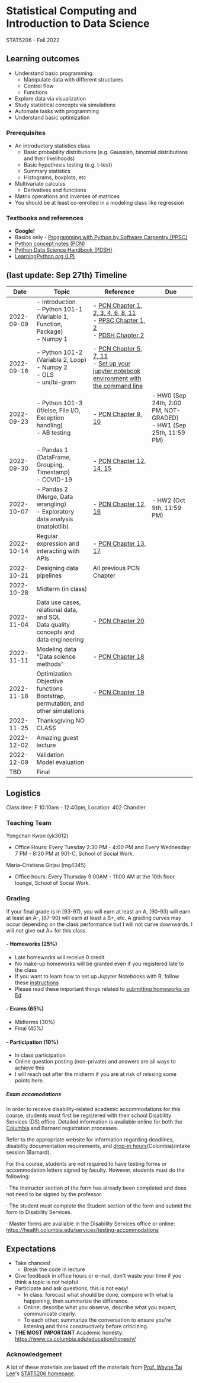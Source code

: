 # Statistical Computing and Introduction to Data Science 

STAT5206 - Fall 2022

## Learning outcomes
- Understand basic programming
  - Manipulate data with different structures
  - Control flow
  - Functions
- Explore data via visualization
- Study statistical concepts via simulations
- Automate tasks with programming
- Understand basic optimization

### Prerequisites
- An introductory statistics class
  - Basic probability distributions (e.g. Gaussian, binomial distributions and their likelihoods)
  - Basic hypothesis testing (e.g. t-test)
  - Summary statistics
  - Histograms, boxplots, etc
- Multivariate calculus
  - Derivatives and functions
- Matrix operations and inverses of matrices
- You should be at least co-enrolled in a modeling class like regression

### Textbooks and references
- **Google!**
- Basics only - [Programming with Python by Software Carpentry (PPSC)](https://swcarpentry.github.io/python-novice-inflammation/)
- [Python concept notes (PCN)](https://leewtai.github.io/courses/stat_computing/lectures/learning_python_intro.html)
- [Python Data Science Handbook (PDSH)](https://jakevdp.github.io/PythonDataScienceHandbook/)
- [LearningPython.org (LP)](https://www.learnpython.org/)

## (last update: Sep 27th) Timeline

|Date|Topic|Reference|Due|
|---|---|---|---|
|2022-09-09|- Introduction <br>- Python 101-1 (Variable 1, Function, Package) <br>- Numpy 1|- [PCN Chapter 1, 2, 3, 4, 6, 8, 11](https://leewtai.github.io/courses/stat_computing/lectures/learning_python_intro.html) <br>- [PPSC Chapter 1, 2](https://swcarpentry.github.io/python-novice-inflammation/) <br>- [PDSH Chapter 2](https://jakevdp.github.io/PythonDataScienceHandbook/)||
|2022-09-16|- Python 101-2 (Variable 2, Loop) <br>- Numpy 2 <br>- OLS <br>- uni/bi-gram|- [PCN Chapter 5, 7, 11](https://leewtai.github.io/courses/stat_computing/lectures/learning_python_intro.html) <br>- [Set up your jupyter notebook environment with the command line](https://leewtai.github.io/setup/conda_and_navigator_setup.html)||
|2022-09-23|- Python 101-3 (if/else, File I/O, Exception handling) <br>- AB testing|- [PCN Chapter 9, 10](https://leewtai.github.io/courses/stat_computing/lectures/learning_python_intro.html)|- HW0 (Sep 24th, 2:00 PM, NOT-GRADED) <br>- HW1 (Sep 25th, 11:59 PM)|
|2022-09-30|- Pandas 1 (DataFrame, Grouping, Timestamp) <br>- COVID-19|- [PCN Chapter 12, 14, 15](https://leewtai.github.io/courses/stat_computing/lectures/learning_python_intro.html)||
|2022-10-07|- Pandas 2 (Merge, Data wrangling) <br>- Exploratory data analysis (matplotlib)|- [PCN Chapter 12, 16](https://leewtai.github.io/courses/stat_computing/lectures/learning_python_intro.html)|- HW2 (Oct 9th, 11:59 PM)|
|2022-10-14|Regular expression and interacting with APIs|- [PCN Chapter 13, 17](https://leewtai.github.io/courses/stat_computing/lectures/learning_python_intro.html)||
|2022-10-21|Designing data pipelines|All previous PCN Chapter||
|2022-10-28|Midterm (in class)|||
|2022-11-04|Data use cases, relational data, and SQL<br>Data quality concepts and data engineering|- [PCN Chapter 20](https://leewtai.github.io/courses/stat_computing/lectures/learning_python_intro.html)||
|2022-11-11|Modeling data<br>"Data science methods"|- [PCN Chapter 18](https://leewtai.github.io/courses/stat_computing/lectures/learning_python_intro.html)||
|2022-11-18|Optimization<br>Objective functions <br>Bootstrap, permutation, and other simulations|- [PCN Chapter 19](https://leewtai.github.io/courses/stat_computing/lectures/learning_python_intro.html)||
|2022-11-25|Thanksgiving NO CLASS|||
|2022-12-02|Amazing guest lecture|||
|2022-12-09|Validation <br>Model evaluation|||
|TBD|Final|||


## Logistics
Class time: F 10:10am - 12:40pm, Location: 402 Chandler

### Teaching Team
Yongchan Kwon (yk3012)
  - Office Hours: Every Tuesday 2:30 PM - 4:00 PM and Every Wednesday: 7 PM - 8:30 PM at 901-C, School of Social Work.

Maria-Cristiana Girjau (mg4345)
  - Office hours: Every Thursday 9:00AM - 11:00 AM at the 10th floor lounge, School of Social Work.

### Grading
If your final grade is in [93-97), you will earn at least an A, [90-93) will earn at least an A-, [87-90) will earn at least a B+, etc. A grading curves may occur depending on the class performance but I will not curve downwards. I will not give out A+ for this class.

#### - Homeworks (25%)
- Late homeworks will receive 0 credit
- No make-up homeworks will be granted even if you registered late to the class
- If you want to learn how to set up Jupyter Notebooks with R, follow these [instructions](https://leewtai.github.io/setup/conda_and_navigator_setup.html)
- Please read these important things related to [submitting homeworks on Ed](https://leewtai.github.io/courses/stat_computing/ed_hw_faq.html)

#### - Exams (65%)
- Midterms (30%)
- Final (45%)

#### - Participation (10%)
- In class participation
- Online question posting (non-private) and answers are all ways to achieve this
- I will reach out after the midterm if you are at risk of missing some points here.

##### Exam accomodations
In order to receive disability-related academic accommodations for this course, students must first be registered with their school Disability Services (DS) office. Detailed information is available online for both the [Columbia](https://health.columbia.edu/content/disability-services) and Barnard registration processes.

Refer to the appropriate website for information regarding deadlines, disability documentation requirements, and [drop-in hours](https://health.columbia.edu/getting-care/drop-offices/disability-services-drop-hours)(Columbia)/intake session (Barnard).


For this course, students are not required to have testing forms or accommodation letters signed by faculty. However, students must do the following:

·         The Instructor section of the form has already been completed and does not need to be signed by the professor.

·         The student must complete the Student section of the form and submit the form to Disability Services.

·         Master forms are available in the Disability Services office or online: https://health.columbia.edu/services/testing-accommodations


## Expectations
- Take chances!
  - Break the code in lecture
- Give feedback in office hours or e-mail, don't waste your time if you think a topic is not helpful
- Participate and ask questions, this is not easy!
  - In class: forecast what should be done, compare with what is happening, then summarize the difference.
  - Online: describe what you observe, describe what you expect, communicate clearly.
  - To each other: summarize the conversation to ensure you're listening and think constructively before criticizing.
- **THE MOST IMPORTANT** Academic honesty: https://www.cs.columbia.edu/education/honesty/

### Acknowledgement
A lot of these materials are based off the materials from [Prof. Wayne Tai Lee](https://leewtai.github.io/)'s [STAT5206 homepage](https://leewtai.github.io/courses/stat_computing/syllabus_5206.html).


